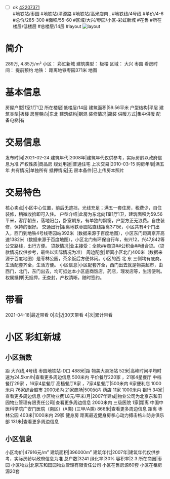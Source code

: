 - [ ] ok [42207371](https://bj.5i5j.com/ershoufang/42207371.html)  
 #地铁站/枣园 #地铁站/清源路 #地铁站/高米店南 ,  #地铁线/4号线
#单价/4-6 #总价/285-300 #面积/55-60   #区域/大兴/枣园/小区-彩虹新城 #在售 #所在楼层/低楼层 #总楼层/14层 #layout 
![layout](http://image2a.5i5j.com/bdir/layout/b7704b0791e347b0bc8812915f67e807.jpg_P5.jpg) 
# 简介 
 289万,  4.85万/m² 
小区： 彩虹新城
建筑类型： 板楼
区域： 大兴 枣园
看房时间： 提前预约
地铁： 距离地铁枣园371米 地图
# 基本信息 
 房屋户型|1室1厅1卫
所在楼层|低楼层/14层
建筑面积|59.56平米
户型结构|平层
建筑类型|板楼
房屋朝向|东北
建筑结构|钢混
装修情况|简装
供暖方式|集中供暖
配备电梯|有
# 交易信息 
 发布时间|2021-02-24
建筑年代|2008年|建筑年代仅供参考，实际房龄以政府信息为准
产权性质|商品房
规划用途|普通住宅
上次交易|2010-03-15
购房年限|满五年
共有情况|单独所有
抵押情况|无
房本备件|已上传房本照片
# 交易特色 
 核心卖点|小区中心位置，前后无遮挡，光线充足；满五一套住房，税费少，自住装修，稍微收拾即可入住。
户型介绍|此房为东北向1室1厅1卫，建筑面积为59.56平米，客厅朝东，落地阳台，卧室朝东，有单独的飘窗，户型方正无浪费。自住装修，保持的很好。
交通出行|距离地铁枣园站直线距离371米，小区共有4个门出入，西门到地铁4号线枣园站392米（数据来源于百度地图），小区东门距离京开高速1382米（数据来源于百度地图），小区北门有环保自行车，有兴12，兴47,842等公交路线，出行方便。
贷款情况|业主接受：全款##商贷##公积金##组合贷。（贷款情况仅供参考，最终以实际情况为准）
周边配套|距离小区北门400米（数据来源于百度地图）是枣林公园，茶余饭后方便休闲。小区的西 北 东 三侧均有底商，生活配套齐全，生活方便。
小区信息|小区配套齐全，西门出去就是物美超市，由西门，北门，东门出去，均可抵达本小区底商饭店，药店，理发店等，生活便利。
权属抵押|无抵押，无查封，产权清晰，随时签约。
# 带看 
 2021-04-18|最近带看	 0|次|近30天带看	 4|次|累计带看
# 小区 彩虹新城
## 小区指数 
 距 大兴线,4号线 枣园地铁站-D口 488米|距 物美大卖场站 52米|高峰时间平均时速为24.5km/h|查看更多周边信息
500米内 平价餐厅220家 ，21家4星餐厅
中档餐厅29家 ，16家4星餐厅
高档餐厅8家 ，7家4星餐厅|500米内 6家便利店
1000米内 76家综合超市
2000米内 21家商场|500米内 药店 11家
1000米内 银行 34家|查看更多周边信息
小区物业费1.8元/平米/月|2007年建成|物业公司为北京东和田园物业管理有限责任公司|查看更多周边信息
2000米内 三级医院 1家|距离 中国中医科学院广安门医院（南区）(A类) (三甲/A类) 866米|查看更多周边信息
距离 枣林公园 403米|1000米内 29家 健身房
距离最近健身房拳心动力搏击格斗防身俱乐部 131米|查看更多周边信息
## 小区信息 
 小区均价|47916元/m²
建筑面积|396000m²
建筑年代|2007年|建筑年代仅供参考，实际房龄以政府信息为准
总户数|3241
绿化率|30%
容积率|2.3
所在商圈|枣园
小区物业|北京东和田园物业管理有限责任公司
小区在售房源60套
小区在租房源20套
